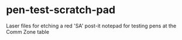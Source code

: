 # pen-test-scratch-pad
Laser files for etching a red 'SA' post-it notepad for testing pens at the Comm Zone table
